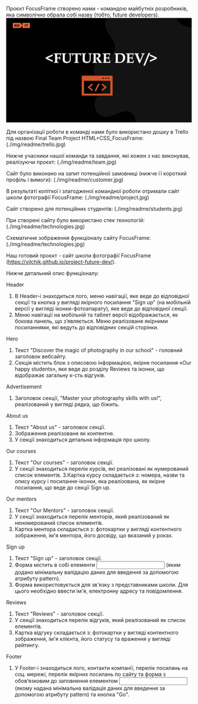Проєкт FocusFrame створено нами - командою майбутніх розробників, яка символічно
обрала собі назву <FUTURE DEV /> (тобто, future developers).
![future-dev](./src/img/readme/future-dev.jpg)

Для організації роботи в команді нами було використано дошку в Trello під назвою
Final Team Project HTML+CSS_FocusFrame: (./img/readme/trello.jpg)

Нижче учасники нашої команди та завдання, які кожен з нас виконував, реалізуючи
проєкт: (./img/readme/team.jpg)

Сайт було виконано на запит потенційної замовниці (нижче її короткий профіль і
вимоги): (./img/readme/customer.jpg)

В результаті копіткої і злагодженої командної роботи отримали сайт школи
фотографії FocusFrame: (./img/readme/project.jpg)

Сайт створено для потенційних студентів: (./img/readme/students.jpg)

При створені сайту було використано стек технологій:
(./img/readme/technologies.jpg)

Cхематичне зображення функціоналу сайту FocusFrame:
(./img/readme/technologies.jpg)

Наш готовий проєкт - сайт школи фотографії FocusFrame
(https://yilchik.github.io/project-future-dev/).

Нижче детальний опис функціоналу:

Header

1. В Header-і знаходиться лого, меню навігації, яке веде до відповідної секції
   та кнопка у вигляді якірного посилання "Sign up" (на мобільній версії у
   вигляді іконки-фотоапарату), яке веде до відповідної секції.
2. Меню навігації на мобільній та таблет версії відображається, як бокова
   панель, що зʼявляється. Меню реалізоване якірними посиланнями, які ведуть до
   відповідних секцій сторінки.

Hero

1. Текст "Discover the magic of photography in our school" - головний заголовок
   вебсайту.
2. Секція містить блок з описовою інформацією, якірне посилання «Our happy
   students», яке веде до розділу Reviews та іконки, що відображає загальну
   к-сть відгуків.

Advertisement

1. Заголовок секції, "Master your photography skills with us!", реалізований у
   вигляді рядка, що біжить.

About us

1. Текст "About us" - заголовок секції.
2. Зображення реалізоване як контентне.
3. У секції знаходиться детальна інформація про школу.

Our courses

1. Текст "Our courses" - заголовок секції.
2. У секції знаходиться перелік курсів, які реалізовані як нумерований список
   елементів. 3.Картка курсу складається з: номера, назви та опису курсу і
   посилання-іконки, яка реалізована, як якірне посилання, що веде до секції
   Sign up.

Our mentors

1. Текст "Our Mentors" - заголовок секції.
2. У секції знаходиться перелік менторів, який реалізований як неномерований
   список елементів.
3. Картка ментора складається з: фотокартки у вигляді контентного зображення,
   ім'я ментора, його досвіду, що вказаний у роках.

Sign up

1. Текст "Sign up" - заголовок секції.
2. Форма містить в собі елементи <input> (яким додано мінімальну валідацію даних
   для введення за допомогою атрибуту pattern).
3. Форма використовується для зв'язку з представниками школи. Для цього
   необхідно ввести ім'я, електронну адресу та повідомлення.

Reviews

1. Текст "Reviews" - заголовок секції.
2. У секції знаходиться перелік відгуків, який реалізований як список елементів.
3. Картка відгуку складається з: фотокартки у вигляді контентного зображення,
   ім'я клієнта, його статусу та враження у вигляді рейтингу.

Footer

1. У Footer-і знаходиться лого, контакти компанії, перелік посилань на соц.
   мережі, перелік якірних посилань по сайту та форма з обовʼязковим до
   заповнення елементом <input> (якому надана мінімальна валідація даних для
   введення за допомогою атрибуту pattern) та кнопка "Go".
